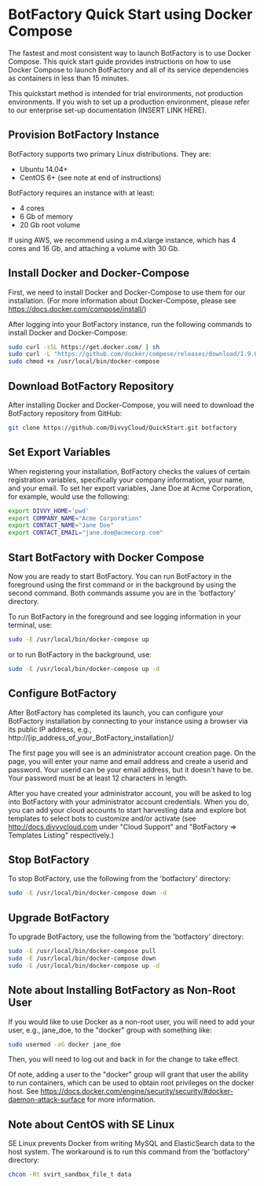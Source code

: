 # BotFactory Quick Start using Docker Compose 

The fastest and most consistent way to launch BotFactory is to use Docker 
Compose. This quick start guide provides instructions on how to use Docker 
Compose to launch BotFactory and all of its service dependencies as containers 
in less than 15 minutes.

This quickstart method is intended for trial environments, not production 
environments. If you wish to set up a production environment, please refer 
to our enterprise set-up documentation (INSERT LINK HERE).

## Provision BotFactory Instance

BotFactory supports two primary Linux distributions. They are:

 - Ubuntu 14.04+ 
 - CentOS 6+ (see note at end of instructions)

BotFactory requires an instance with at least:

 - 4 cores
 - 6 Gb of memory
 - 20 Gb root volume

If using AWS, we recommend using a m4.xlarge instance, which has 4 cores and 
16 Gb, and attaching a volume with 30 Gb.

## Install Docker and Docker-Compose

First, we need to install Docker and Docker-Compose to use them for our 
installation. (For more information about Docker-Compose, please see 
https://docs.docker.com/compose/install/)

After logging into your BotFactory instance, run the following commands to 
install Docker and Docker-Compose:

```bash
sudo curl -sSL https://get.docker.com/ | sh
sudo curl -L "https://github.com/docker/compose/releases/download/1.9.0/docker-compose-$(uname -s)-$(uname -m)" -o /usr/local/bin/docker-compose
sudo chmod +x /usr/local/bin/docker-compose
```

## Download BotFactory Repository 

After installing Docker and Docker-Compose, you will need to download the 
BotFactory repository from GitHub:

```bash
git clone https://github.com/DivvyCloud/QuickStart.git botfactory
```

## Set Export Variables 

When registering your installation, BotFactory checks the values of 
certain registration variables, specifically your company information, your 
name, and your email. To set her export variables, Jane Doe at Acme 
Corporation, for example, would use the following:

```bash
export DIVVY_HOME='pwd'
export COMPANY_NAME="Acme Corporation"
export CONTACT_NAME="Jane Doe"
export CONTACT_EMAIL="jane.doe@acmecorp.com"
```

## Start BotFactory with Docker Compose

Now you are ready to start BotFactory. You can run BotFactory in the foreground 
using the first command or in the background by using the second command. Both 
commands assume you are in the 'botfactory' directory. 

To run BotFactory in the foreground and see logging information in your 
terminal, use:
```bash
sudo -E /usr/local/bin/docker-compose up
```

or to run BotFactory in the background, use: 
```bash
sudo -E /usr/local/bin/docker-compose up -d
```

## Configure BotFactory

After BotFactory has completed its launch, you can configure your BotFactory 
installation by connecting to your instance using a browser via its public IP 
address, e.g., http://[ip_address_of_your_BotFactory_installation]/  

The first page you will see is an administrator account creation page. On the 
page, you will enter your name and email address and create a userid and 
password. Your userid can be your email address, but it doesn't have to be. 
Your password must be at least 12 characters in length.

After you have created your administrator account, you will be asked to log 
into BotFactory with your administrator account credentials. When you do, 
you can add your cloud accounts to start harvesting data and explore bot 
templates to select bots to customize and/or activate (see 
http://docs.divvycloud.com under "Cloud Support" and "BotFactory => 
Templates Listing" respectively.) 

## Stop BotFactory

To stop BotFactory, use the following from the 'botfactory' directory: 
```bash
sudo -E /usr/local/bin/docker-compose down -d
```

## Upgrade BotFactory

To upgrade BotFactory, use the following from the 'botfactory' directory: 
```bash
sudo -E /usr/local/bin/docker-compose pull
sudo -E /usr/local/bin/docker-compose down
sudo -E /usr/local/bin/docker-compose up -d
```

## Note about Installing BotFactory as Non-Root User

If you would like to use Docker as a non-root user, you will need to 
add your user, e.g., jane_doe, to the "docker" group with something like:
```bash
sudo usermod -aG docker jane_doe
```

Then, you will need to log out and back in for the change to take effect.

Of note, adding a user to the "docker" group will grant that user the 
ability to run containers, which can be used to obtain root privileges 
on the docker host. See https://docs.docker.com/engine/security/security/#docker-daemon-attack-surface 
for more information.

## Note about CentOS with SE Linux

SE Linux prevents Docker from writing MySQL and ElasticSearch data to the 
host system. The workaround is to run this command from the 'botfactory' 
directory:
```bash
chcon -Rt svirt_sandbox_file_t data
```
